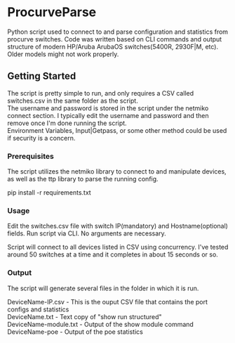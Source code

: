 # ProcurveParse

Python script used to connect to and parse configuration and statistics from procurve switches.
Code was written based on CLI commands and output structure of modern HP/Aruba ArubaOS switches(5400R, 2930F|M, etc).  Older models might not work properly.

## Getting Started

The script is pretty simple to run, and only requires a CSV called switches.csv in the same folder as the script.\
The username and password is stored in the script under the netmiko connect section.  I typically edit the username and password and then remove once I'm done running the script.\
Environment Variables, Input|Getpass, or some other method could be used if security is a concern.

### Prerequisites

The script utilizes the netmiko library to connect to and manipulate devices, as well as the ttp library to parse the running config.

pip install -r requirements.txt


### Usage

Edit the switches.csv file with switch IP(mandatory) and Hostname(optional) fields.
Run script via CLI.  No arguments are necessary.

Script will connect to all devices listed in CSV using concurrency.  I've tested around 50 switches at a time and it completes in about 15 seconds or so.

### Output

The script will generate several files in the folder in which it is run.

DeviceName-IP.csv - This is the ouput CSV file that contains the port configs and statistics\
DeviceName.txt - Text copy of "show run structured"\
DeviceName-module.txt - Output of the show module command\
DeviceName-poe - Output of the poe statistics

